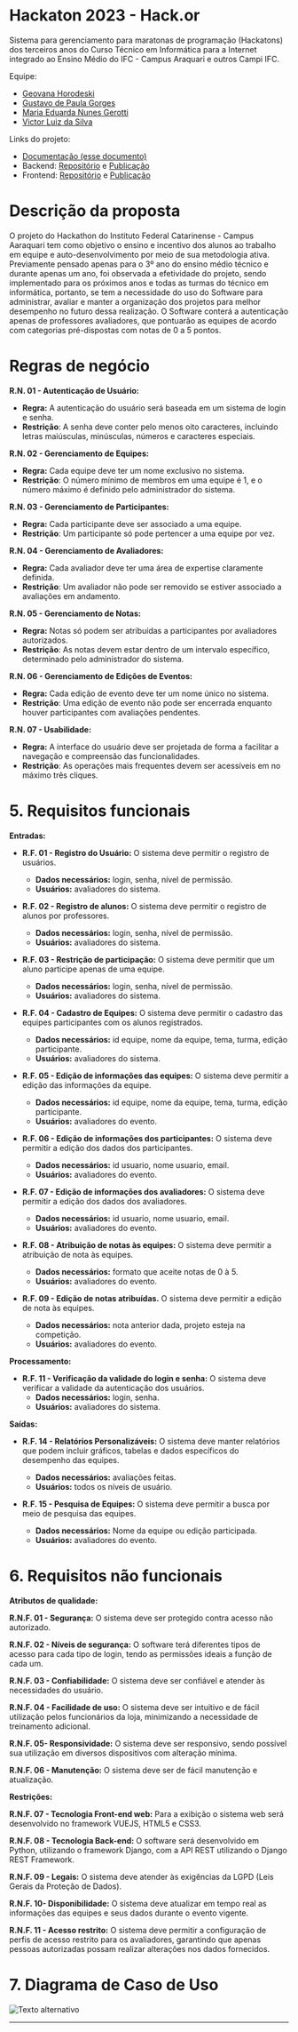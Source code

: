 # Hackaton 2023 - Hack.or

Sistema para gerenciamento para maratonas de programação (Hackatons) dos terceiros anos do Curso Técnico em Informática para a Internet integrado ao Ensino Médio do IFC - Campus Araquari e outros Campi IFC.

Equipe:
- [Geovana Horodeski](github.com/horodeski)
- [Gustavo de Paula Gorges](github.com/GustavodePaulaGorges)
- [Maria Eduarda Nunes Gerotti](github.com/mariagerotti)
- [Victor Luiz da Silva](github.com/VictoorLDS)

  
Links do projeto:

-   [Documentação (esse documento)](github.com/Pro3-2/Documentacao)
-   Backend: [Repositório](github.com/marcoandre/pi-backend) e [Publicação](https://pi-backend.herokuapp.com/)
-   Frontend: [Repositório](github.com/marcoandre/pi-frontend) e [Publicação](https://pi-frontend.herokuapp.com/)

# Descrição da proposta

O projeto do Hackathon do Instituto Federal Catarinense - Campus Aaraquari tem como objetivo o ensino e incentivo dos alunos ao trabalho em equipe e auto-desenvolvimento por meio de sua metodologia ativa. Previamente pensado apenas para o 3º ano do ensino médio técnico e durante apenas um ano, foi observada a efetividade do projeto, sendo implementado para os próximos anos e todas as turmas do técnico em informática, portanto, se tem a necessidade do uso do Software para administrar, avaliar e manter a organização dos projetos para melhor desempenho no futuro dessa realização. O Software conterá a autenticação apenas de professores avaliadores, que pontuarão as equipes de acordo com categorias pré-dispostas com notas de 0 a 5 pontos. 

# Regras de negócio

  ****R.N. 01 -** Autenticação de Usuário:**
-  **Regra:**
            A autenticação do usuário será baseada em um sistema de login e senha.
 - **Restrição**:
            A senha deve conter pelo menos oito caracteres, incluindo letras maiúsculas, minúsculas, números e caracteres especiais.

 ****R.N. 02 -** Gerenciamento de Equipes:**
  -  **Regra:**
            Cada equipe deve ter um nome exclusivo no sistema.
  - **Restrição**:
            O número mínimo de membros em uma equipe é 1, e o número máximo é definido pelo administrador do sistema.

  ****R.N. 03 -** Gerenciamento de Participantes:**
  - **Regra:**
            Cada participante deve ser associado a uma equipe.
  - **Restrição**:
            Um participante só pode pertencer a uma equipe por vez.

  ****R.N. 04 -** Gerenciamento de Avaliadores:**
  -  **Regra:**
            Cada avaliador deve ter uma área de expertise claramente definida.
  - **Restrição**:
            Um avaliador não pode ser removido se estiver associado a avaliações em andamento.

  ****R.N. 05 -** Gerenciamento de Notas:**
  - **Regra:**
            Notas só podem ser atribuídas a participantes por avaliadores autorizados.
  - **Restrição**:
            As notas devem estar dentro de um intervalo específico, determinado pelo administrador do sistema.

  ****R.N. 06 -** Gerenciamento de Edições de Eventos:**
  - **Regra:**
            Cada edição de evento deve ter um nome único no sistema.
  - **Restrição**:
            Uma edição de evento não pode ser encerrada enquanto houver participantes com avaliações pendentes.

  **R.N. 07 - Usabilidade:**
  -  **Regra:**
            A interface do usuário deve ser projetada de forma a facilitar a navegação e compreensão das funcionalidades.
  - **Restrição**:
            As operações mais frequentes devem ser acessíveis em no máximo três cliques.

# 5. Requisitos funcionais

**Entradas:**

- **R.F. 01 - Registro do Usuário:** O sistema deve permitir o registro de usuários.
  - **Dados necessários:** login, senha, nível de permissão. 
  - **Usuários:** avaliadores do sistema.

- **R.F. 02 - Registro de alunos:** O sistema deve permitir o registro de alunos por professores.
  - **Dados necessários:** login, senha, nível de permissão. 
  - **Usuários:** avaliadores do sistema.

- **R.F. 03 - Restrição de participação:** O sistema deve permitir que um aluno participe apenas de uma equipe.
  - **Dados necessários:** login, senha, nível de permissão. 
  - **Usuários:**  avaliadores do sistema.

- **R.F. 04 - Cadastro de Equipes:** O sistema deve permitir o cadastro das equipes participantes com os alunos registrados.
  - **Dados necessários:** id equipe, nome da equipe, tema, turma, edição participante.
  - **Usuários:** avaliadores do sistema.

- **R.F. 05 - Edição de informações das equipes:** O sistema deve permitir a edição das informações da equipe.
   - **Dados necessários:** id equipe, nome da equipe, tema, turma, edição participante.
   - **Usuários:** avaliadores do evento.

- **R.F. 06 - Edição de informações dos participantes:** O sistema deve permitir a edição dos dados dos participantes.
  - **Dados necessários:** id usuario, nome usuario, email.
  - **Usuários:** avaliadores do evento.

- **R.F. 07 - Edição de informações dos avaliadores:** O sistema deve permitir a edição dos dados dos avaliadores.
  - **Dados necessários:**  id usuario, nome usuario, email.
  - **Usuários:** avaliadores do evento.

- **R.F. 08 - Atribuição de notas às equipes:** O sistema deve permitir a atribuição de nota às equipes.
  - **Dados necessários:** formato que aceite notas de 0 à 5.
  - **Usuários:** avaliadores do evento.

- **R.F. 09 - Edição de notas atribuídas.** O sistema deve permitir a edição de nota às equipes.
  - **Dados necessários:** nota anterior dada, projeto esteja na competição.
  - **Usuários:** avaliadores do evento.

**Processamento:**

- **R.F. 11 - Verificação da validade do login e senha:** O sistema deve verificar a validade da autenticação dos usuários.
  - **Dados necessários:** login, senha.
  - **Usuários:**  avaliadores do sistema.

**Saídas:**

- **R.F. 14 - Relatórios Personalizáveis:** O sistema deve manter relatórios que podem incluir gráficos, tabelas e dados específicos do desempenho das equipes. 
  - **Dados necessários:** avaliações feitas.
  - **Usuários:** todos os níveis de usuário.

- **R.F. 15 - Pesquisa de Equipes:** O sistema deve permitir a busca por meio de pesquisa das equipes. 
  - **Dados necessários:** Nome da equipe ou edição participada.
  - **Usuários:** avaliadores do evento.
 
# 6. Requisitos não funcionais

  **Atributos de qualidade:**

**R.N.F. 01 - Segurança:** O sistema deve ser protegido contra acesso não autorizado.

**R.N.F. 02 - Níveis de segurança:** O software terá diferentes tipos de acesso para cada tipo de login, tendo as permissões ideais a função de cada um.

**R.N.F. 03 - Confiabilidade:** O sistema deve ser confiável e atender às necessidades do usuário.

**R.N.F. 04 - Facilidade de uso:** O sistema deve ser intuitivo e de fácil utilização pelos funcionários da loja, minimizando a necessidade de treinamento adicional.

**R.N.F. 05- Responsividade:**  O sistema deve ser responsivo, sendo possível sua utilização em diversos dispositivos com alteração mínima.

**R.N.F. 06 - Manutenção:** O sistema deve ser de fácil manutenção e atualização.

**Restrições:** 

**R.N.F. 07 - Tecnologia Front-end web:** Para a exibição o sistema web será desenvolvido no framework VUEJS, HTML5 e CSS3.

**R.N.F. 08 - Tecnologia Back-end:** O software será desenvolvido em Python, utilizando o framework Django, com a API REST utilizando o Django REST Framework.

**R.N.F. 09 - Legais:** O sistema deve atender às exigências da LGPD (Leis Gerais da Proteção de Dados).

**R.N.F. 10- Disponibilidade:** O sistema deve atualizar em tempo real as informações das equipes e seus dados durante o evento vigente.

**R.N.F. 11 - Acesso restrito:** O sistema deve permitir a configuração de perfis de acesso restrito para os avaliadores, garantindo que apenas pessoas autorizadas possam realizar alterações nos dados fornecidos.

# 7. Diagrama de Caso de Uso

![Texto alternativo](docs/uml-hackathon.jpg)

---
